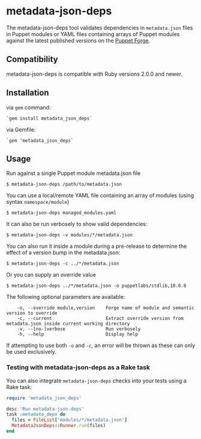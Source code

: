 # metadata-json-deps

The metadata-json-deps tool validates dependencies in `metadata.json` files in Puppet modules or YAML files containing arrays of Puppet modules against the latest published versions on the [Puppet Forge](https://forge.puppet.com/).

## Compatibility

metadata-json-deps is compatible with Ruby versions 2.0.0 and newer.

## Installation

via `gem` command:

    `gem install metadata_json_deps`

via Gemfile:

    `gem 'metadata_json_deps`

## Usage

Run against a single Puppet module metadata.json file

    $ metadata-json-deps /path/to/metadata.json

You can use a local/remote YAML file containing an array of modules (using syntax `namespace/module`)

    $ metadata-json-deps managed_modules.yaml

It can also be run verbosely to show valid dependencies:

    $ metadata-json-deps -v modules/*/metadata.json

You can also run it inside a module during a pre-release to determine the effect of a version bump in the metadata.json:

    $ metadata-json-deps -c ../*/metadata.json

Or you can supply an override value

    $ metadata-json-deps ../*/metadata.json -o puppetlabs/stdlib,10.0.0

The following optional parameters are available:
```
    -o, --override module,version    Forge name of module and semantic version to override
    -c, --current                    Extract override version from metadata.json inside current working directory
    -v, --[no-]verbose               Run verbosely
    -h, --help                       Display help
```

If attempting to use both `-o` and `-c`, an error will be thrown as these can only be used exclusively.

### Testing with metadata-json-deps as a Rake task

You can also integrate `metadata-json-deps` checks into your tests using a Rake task:

```ruby
require 'metadata_json_deps'

desc 'Run metadata-json-deps'
task :metadata_deps do
  files = FileList['modules/*/metadata.json']
  MetadataJsonDeps::Runner.run(files)
end
```
